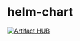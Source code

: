 # helm-chart
[![Artifact HUB](https://img.shields.io/endpoint?url=https://artifacthub.io/badge/repository/hbahadorzadeh)](https://artifacthub.io/packages/search?repo=hbahadorzadeh)
